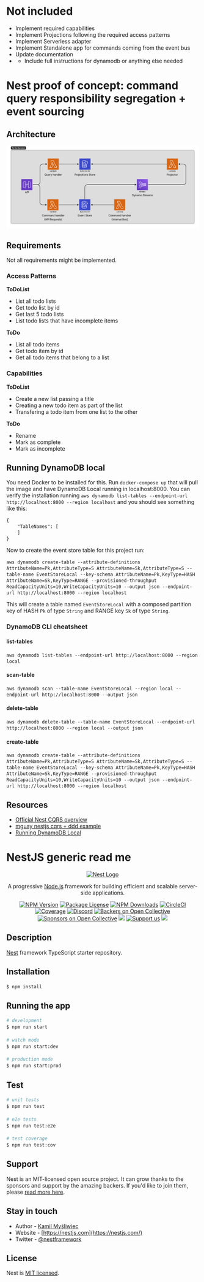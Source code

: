 # Not included

- Implement required capabilities
- Implement Projections following the required access patterns
- Implement Serverless adapter
- Implement Standalone app for commands coming from the event bus
- Update documentation
- - Include full instructions for dynamodb or anything else needed

# Nest proof of concept: command query responsibility segregation + event sourcing

## Architecture
<img src="./docs/arch_diagram.png" alt="Operations event hub diagram" >

## Requirements
Not all requirements might be implemented.

### Access Patterns


**ToDoList**

- List all todo lists
- Get todo list by id
- Get last 5 todo lists
- List todo lists that have incomplete items


**ToDo**

- List all todo items
- Get todo item by id
- Get all todo items that belong to a list


### Capabilities


**ToDoList**

- Create a new list passing a title
- Creating a new todo item as part of the list
- Transfering a todo item from one list to the other


**ToDo**

- Rename
- Mark as complete
- Mark as incomplete


## Running DynamoDB local
You need Docker to be installed for this. Run `docker-compose up` that will pull the image and have DynamoDB Local running in localhost:8000.
You can verify the installation running `aws dynamodb list-tables --endpoint-url http://localhost:8000 --region localhost` and you should see something like this:

```
{
    "TableNames": [
    ]
}
```

Now to create the event store table for this project run:
```
aws dynamodb create-table --attribute-definitions AttributeName=Pk,AttributeType=S AttributeName=Sk,AttributeType=S --table-name EventStoreLocal --key-schema AttributeName=Pk,KeyType=HASH AttributeName=Sk,KeyType=RANGE --provisioned-throughput ReadCapacityUnits=10,WriteCapacityUnits=10 --output json --endpoint-url http://localhost:8000 --region localhost
```

This will create a table named `EventStoreLocal` with a composed partition key of HASH `Pk` of type `String` and RANGE key `Sk` of type `String`.

### DynamoDB CLI cheatsheet

#### list-tables
```
aws dynamodb list-tables --endpoint-url http://localhost:8000 --region local
```

#### scan-table
```
aws dynamodb scan --table-name EventStoreLocal --region local --endpoint-url http://localhost:8000 --output json
```

#### delete-table
```
aws dynamodb delete-table --table-name EventStoreLocal --endpoint-url http://localhost:8000 --region local --output json
```

#### create-table
```
aws dynamodb create-table --attribute-definitions AttributeName=Pk,AttributeType=S AttributeName=Sk,AttributeType=S --table-name EventStoreLocal --key-schema AttributeName=Pk,KeyType=HASH AttributeName=Sk,KeyType=RANGE --provisioned-throughput ReadCapacityUnits=10,WriteCapacityUnits=10 --output json --endpoint-url http://localhost:8000 --region localhost
```

## Resources
- [Official Nest CQRS overview](https://docs.nestjs.com/recipes/cqrs)
- [mguay nestjs cqrs + ddd example](https://github.com/mguay22/nestjs-ddd)
- [Running DynamoDB Local](https://www.youtube.com/watch?v=z77UbwWf1po)

# NestJS generic read me

<p align="center">
  <a href="http://nestjs.com/" target="blank"><img src="https://nestjs.com/img/logo-small.svg" width="200" alt="Nest Logo" /></a>
</p>

[circleci-image]: https://img.shields.io/circleci/build/github/nestjs/nest/master?token=abc123def456
[circleci-url]: https://circleci.com/gh/nestjs/nest

  <p align="center">A progressive <a href="http://nodejs.org" target="_blank">Node.js</a> framework for building efficient and scalable server-side applications.</p>
    <p align="center">
<a href="https://www.npmjs.com/~nestjscore" target="_blank"><img src="https://img.shields.io/npm/v/@nestjs/core.svg" alt="NPM Version" /></a>
<a href="https://www.npmjs.com/~nestjscore" target="_blank"><img src="https://img.shields.io/npm/l/@nestjs/core.svg" alt="Package License" /></a>
<a href="https://www.npmjs.com/~nestjscore" target="_blank"><img src="https://img.shields.io/npm/dm/@nestjs/common.svg" alt="NPM Downloads" /></a>
<a href="https://circleci.com/gh/nestjs/nest" target="_blank"><img src="https://img.shields.io/circleci/build/github/nestjs/nest/master" alt="CircleCI" /></a>
<a href="https://coveralls.io/github/nestjs/nest?branch=master" target="_blank"><img src="https://coveralls.io/repos/github/nestjs/nest/badge.svg?branch=master#9" alt="Coverage" /></a>
<a href="https://discord.gg/G7Qnnhy" target="_blank"><img src="https://img.shields.io/badge/discord-online-brightgreen.svg" alt="Discord"/></a>
<a href="https://opencollective.com/nest#backer" target="_blank"><img src="https://opencollective.com/nest/backers/badge.svg" alt="Backers on Open Collective" /></a>
<a href="https://opencollective.com/nest#sponsor" target="_blank"><img src="https://opencollective.com/nest/sponsors/badge.svg" alt="Sponsors on Open Collective" /></a>
  <a href="https://paypal.me/kamilmysliwiec" target="_blank"><img src="https://img.shields.io/badge/Donate-PayPal-ff3f59.svg"/></a>
    <a href="https://opencollective.com/nest#sponsor"  target="_blank"><img src="https://img.shields.io/badge/Support%20us-Open%20Collective-41B883.svg" alt="Support us"></a>
  <a href="https://twitter.com/nestframework" target="_blank"><img src="https://img.shields.io/twitter/follow/nestframework.svg?style=social&label=Follow"></a>
</p>
  <!--[![Backers on Open Collective](https://opencollective.com/nest/backers/badge.svg)](https://opencollective.com/nest#backer)
  [![Sponsors on Open Collective](https://opencollective.com/nest/sponsors/badge.svg)](https://opencollective.com/nest#sponsor)-->

## Description

[Nest](https://github.com/nestjs/nest) framework TypeScript starter repository.

## Installation

```bash
$ npm install
```

## Running the app

```bash
# development
$ npm run start

# watch mode
$ npm run start:dev

# production mode
$ npm run start:prod
```

## Test

```bash
# unit tests
$ npm run test

# e2e tests
$ npm run test:e2e

# test coverage
$ npm run test:cov
```

## Support

Nest is an MIT-licensed open source project. It can grow thanks to the sponsors and support by the amazing backers. If you'd like to join them, please [read more here](https://docs.nestjs.com/support).

## Stay in touch

- Author - [Kamil Myśliwiec](https://kamilmysliwiec.com)
- Website - [https://nestjs.com](https://nestjs.com/)
- Twitter - [@nestframework](https://twitter.com/nestframework)

## License

Nest is [MIT licensed](LICENSE).
